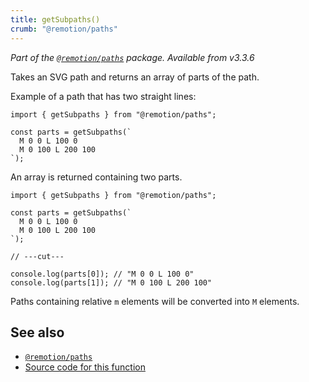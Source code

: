```yaml
---
title: getSubpaths()
crumb: "@remotion/paths"
---
```


_Part of the [`@remotion/paths`](/docs/paths) package. Available from v3.3.6_

Takes an SVG path and returns an array of parts of the path.

Example of a path that has two straight lines:

```tsx twoslash
import { getSubpaths } from "@remotion/paths";

const parts = getSubpaths(`
  M 0 0 L 100 0
  M 0 100 L 200 100
`);
```

An array is returned containing two parts.

```tsx twoslash
import { getSubpaths } from "@remotion/paths";

const parts = getSubpaths(`
  M 0 0 L 100 0
  M 0 100 L 200 100
`);

// ---cut---

console.log(parts[0]); // "M 0 0 L 100 0"
console.log(parts[1]); // "M 0 100 L 200 100"
```

Paths containing relative `m` elements will be converted into `M` elements.

## See also

- [`@remotion/paths`](/docs/paths)
- [Source code for this function](https://github.com/remotion-dev/remotion/blob/main/packages/paths/src/get-subpaths.ts)
